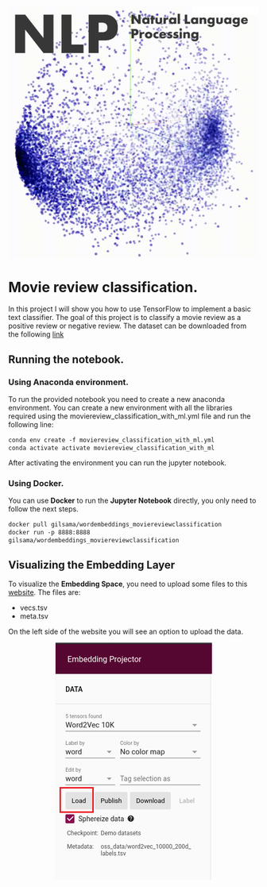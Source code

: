 <p align = "center">
    <img src="images/word_embedding.png">
</p>


# Movie review classification.

In this project I will show you how to use TensorFlow to implement a basic text classifier. The goal of this project is to classify a movie review as a positive review or negative review. The dataset can be downloaded from the following [link](https://www.kaggle.com/lakshmi25npathi/imdb-dataset-of-50k-movie-reviews?select=IMDB+Dataset.csv)
 
## Running the notebook.

### Using Anaconda environment.

To run the provided notebook you need to create a new anaconda environment. You can create a new environment with all the libraries required using the moviereview_classification_with_ml.yml file and run the following line:

    conda env create -f moviereview_classification_with_ml.yml
    conda activate activate moviereview_classification_with_ml

After activating the environment you can run the jupyter notebook.

### Using Docker.

You can use **Docker** to run the **Jupyter Notebook** directly, you only need to follow the next steps.

    docker pull gilsama/wordembeddings_moviereviewclassification
    docker run -p 8888:8888 gilsama/wordembeddings_moviereviewclassification

## Visualizing the Embedding Layer

To visualize the **Embedding Space**, you need to upload some files to this [website](https://projector.tensorflow.org/). The files are:
* vecs.tsv
* meta.tsv

On the left side of the website you will see an option to upload the data.

<p align="center">
  <img src="images/embedding_projector1.png">
</p>